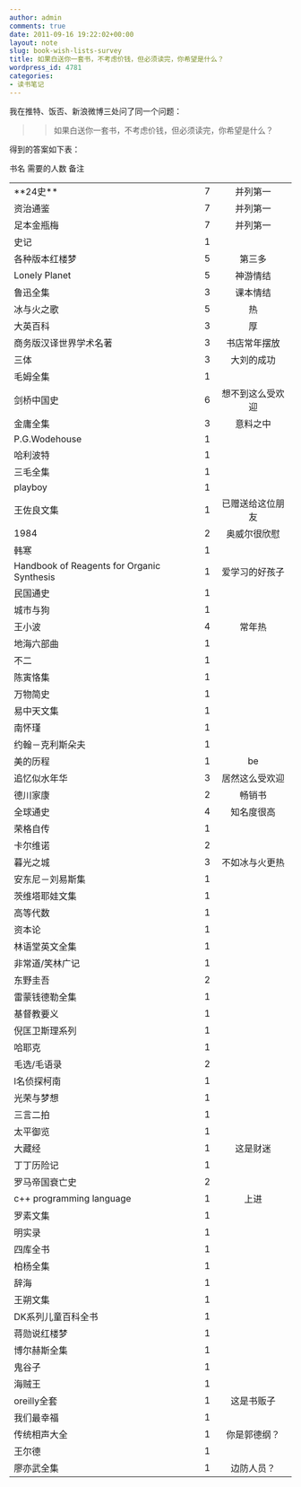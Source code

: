 ```yaml
---
author: admin
comments: true
date: 2011-09-16 19:22:02+00:00
layout: note
slug: book-wish-lists-survey
title: 如果白送你一套书，不考虑价钱，但必须读完，你希望是什么？
wordpress_id: 4781
categories:
- 读书笔记
---
```


我在推特、饭否、新浪微博三处问了同一个问题：





<blockquote>
  
> 
> 如果白送你一套书，不考虑价钱，但必须读完，你希望是什么？
> 
> 
</blockquote>





得到的答案如下表：



<table >

<tr >
  书名
  需要的人数
  备注
</tr>

<tbody >
<tr >
  
<td align="left" >**24史**
</td>
  
<td align="right" >7
</td>
  
<td align="center" >并列第一
</td>
</tr>
<tr >
  
<td align="left" >资治通鉴
</td>
  
<td align="right" >7
</td>
  
<td align="center" >并列第一
</td>
</tr>
<tr >
  
<td align="left" >足本金瓶梅 
</td>
  
<td align="right" >7
</td>
  
<td align="center" >并列第一
</td>
</tr>
<tr >
  
<td align="left" >史记
</td>
  
<td align="right" >1
</td>
  
<td align="center" >
</td>
</tr>
<tr >
  
<td align="left" >各种版本红楼梦
</td>
  
<td align="right" >5
</td>
  
<td align="center" >第三多
</td>
</tr>
<tr >
  
<td align="left" >Lonely Planet
</td>
  
<td align="right" >5
</td>
  
<td align="center" >神游情结
</td>
</tr>
<tr >
  
<td align="left" >鲁迅全集
</td>
  
<td align="right" >3
</td>
  
<td align="center" >课本情结
</td>
</tr>
<tr >
  
<td align="left" >冰与火之歌
</td>
  
<td align="right" >5
</td>
  
<td align="center" >热
</td>
</tr>
<tr >
  
<td align="left" >大英百科
</td>
  
<td align="right" >3
</td>
  
<td align="center" >厚
</td>
</tr>
<tr >
  
<td align="left" >商务版汉译世界学术名著
</td>
  
<td align="right" >3
</td>
  
<td align="center" >书店常年摆放
</td>
</tr>
<tr >
  
<td align="left" >三体
</td>
  
<td align="right" >3
</td>
  
<td align="center" >大刘的成功
</td>
</tr>
<tr >
  
<td align="left" >毛姆全集
</td>
  
<td align="right" >1
</td>
  
<td align="center" >
</td>
</tr>
<tr >
  
<td align="left" >剑桥中国史
</td>
  
<td align="right" >6
</td>
  
<td align="center" >想不到这么受欢迎
</td>
</tr>
<tr >
  
<td align="left" >金庸全集
</td>
  
<td align="right" >3
</td>
  
<td align="center" >意料之中
</td>
</tr>
<tr >
  
<td align="left" >P.G.Wodehouse
</td>
  
<td align="right" >1
</td>
  
<td align="center" >
</td>
</tr>
<tr >
  
<td align="left" >哈利波特
</td>
  
<td align="right" >1
</td>
  
<td align="center" >
</td>
</tr>
<tr >
  
<td align="left" >三毛全集
</td>
  
<td align="right" >1
</td>
  
<td align="center" >
</td>
</tr>
<tr >
  
<td align="left" >playboy
</td>
  
<td align="right" >1
</td>
  
<td align="center" >
</td>
</tr>
<tr >
  
<td align="left" >王佐良文集
</td>
  
<td align="right" >1
</td>
  
<td align="center" >已赠送给这位朋友
</td>
</tr>
<tr >
  
<td align="left" >1984
</td>
  
<td align="right" >2
</td>
  
<td align="center" >奥威尔很欣慰
</td>
</tr>
<tr >
  
<td align="left" >韩寒
</td>
  
<td align="right" >1
</td>
  
<td align="center" >
</td>
</tr>
<tr >
  
<td align="left" >Handbook of Reagents for Organic Synthesis
</td>
  
<td align="right" >1
</td>
  
<td align="center" >爱学习的好孩子
</td>
</tr>
<tr >
  
<td align="left" >民国通史
</td>
  
<td align="right" >1
</td>
  
<td align="center" >
</td>
</tr>
<tr >
  
<td align="left" >城市与狗
</td>
  
<td align="right" >1
</td>
  
<td align="center" >
</td>
</tr>
<tr >
  
<td align="left" >王小波
</td>
  
<td align="right" >4
</td>
  
<td align="center" >常年热
</td>
</tr>
<tr >
  
<td align="left" >地海六部曲
</td>
  
<td align="right" >1
</td>
  
<td align="center" >
</td>
</tr>
<tr >
  
<td align="left" >不二
</td>
  
<td align="right" >1
</td>
  
<td align="center" >
</td>
</tr>
<tr >
  
<td align="left" >陈寅恪集
</td>
  
<td align="right" >1
</td>
  
<td align="center" >
</td>
</tr>
<tr >
  
<td align="left" >万物简史
</td>
  
<td align="right" >1
</td>
  
<td align="center" >
</td>
</tr>
<tr >
  
<td align="left" >易中天文集
</td>
  
<td align="right" >1
</td>
  
<td align="center" >
</td>
</tr>
<tr >
  
<td align="left" >南怀瑾
</td>
  
<td align="right" >1
</td>
  
<td align="center" >
</td>
</tr>
<tr >
  
<td align="left" >约翰－克利斯朵夫
</td>
  
<td align="right" >1
</td>
  
<td align="center" >
</td>
</tr>
<tr >
  
<td align="left" >美的历程
</td>
  
<td align="right" >1
</td>
  
<td align="center" >be
</td>
</tr>
<tr >
  
<td align="left" >追忆似水年华
</td>
  
<td align="right" >3
</td>
  
<td align="center" >居然这么受欢迎
</td>
</tr>
<tr >
  
<td align="left" >德川家康
</td>
  
<td align="right" >2
</td>
  
<td align="center" >畅销书
</td>
</tr>
<tr >
  
<td align="left" >全球通史
</td>
  
<td align="right" >4
</td>
  
<td align="center" >知名度很高
</td>
</tr>
<tr >
  
<td align="left" >荣格自传
</td>
  
<td align="right" >1
</td>
  
<td align="center" >
</td>
</tr>
<tr >
  
<td align="left" >卡尔维诺
</td>
  
<td align="right" >2
</td>
  
<td align="center" >
</td>
</tr>
<tr >
  
<td align="left" >暮光之城
</td>
  
<td align="right" >3
</td>
  
<td align="center" >不如冰与火更热
</td>
</tr>
<tr >
  
<td align="left" >安东尼－刘易斯集
</td>
  
<td align="right" >1
</td>
  
<td align="center" >
</td>
</tr>
<tr >
  
<td align="left" >茨维塔耶娃文集
</td>
  
<td align="right" >1
</td>
  
<td align="center" >
</td>
</tr>
<tr >
  
<td align="left" >高等代数
</td>
  
<td align="right" >1
</td>
  
<td align="center" >
</td>
</tr>
<tr >
  
<td align="left" >资本论
</td>
  
<td align="right" >1
</td>
  
<td align="center" >
</td>
</tr>
<tr >
  
<td align="left" >林语堂英文全集
</td>
  
<td align="right" >1
</td>
  
<td align="center" >
</td>
</tr>
<tr >
  
<td align="left" >非常道/笑林广记
</td>
  
<td align="right" >1
</td>
  
<td align="center" >
</td>
</tr>
<tr >
  
<td align="left" >东野圭吾
</td>
  
<td align="right" >2
</td>
  
<td align="center" >
</td>
</tr>
<tr >
  
<td align="left" >雷蒙钱德勒全集
</td>
  
<td align="right" >1
</td>
  
<td align="center" >
</td>
</tr>
<tr >
  
<td align="left" >基督教要义
</td>
  
<td align="right" >1
</td>
  
<td align="center" >
</td>
</tr>
<tr >
  
<td align="left" >倪匡卫斯理系列
</td>
  
<td align="right" >1
</td>
  
<td align="center" >
</td>
</tr>
<tr >
  
<td align="left" >哈耶克
</td>
  
<td align="right" >1
</td>
  
<td align="center" >
</td>
</tr>
<tr >
  
<td align="left" >毛选/毛语录
</td>
  
<td align="right" >2
</td>
  
<td align="center" >
</td>
</tr>
<tr >
  
<td align="left" >l名侦探柯南
</td>
  
<td align="right" >1
</td>
  
<td align="center" >
</td>
</tr>
<tr >
  
<td align="left" >光荣与梦想
</td>
  
<td align="right" >1
</td>
  
<td align="center" >
</td>
</tr>
<tr >
  
<td align="left" >三言二拍
</td>
  
<td align="right" >1
</td>
  
<td align="center" >
</td>
</tr>
<tr >
  
<td align="left" >太平御览
</td>
  
<td align="right" >1
</td>
  
<td align="center" >
</td>
</tr>
<tr >
  
<td align="left" >大藏经
</td>
  
<td align="right" >1
</td>
  
<td align="center" >这是财迷
</td>
</tr>
<tr >
  
<td align="left" >丁丁历险记
</td>
  
<td align="right" >1
</td>
  
<td align="center" >
</td>
</tr>
<tr >
  
<td align="left" >罗马帝国衰亡史
</td>
  
<td align="right" >2
</td>
  
<td align="center" >
</td>
</tr>
<tr >
  
<td align="left" >c++ programming language
</td>
  
<td align="right" >1
</td>
  
<td align="center" >上进
</td>
</tr>
<tr >
  
<td align="left" >罗素文集
</td>
  
<td align="right" >1
</td>
  
<td align="center" >
</td>
</tr>
<tr >
  
<td align="left" >明实录
</td>
  
<td align="right" >1
</td>
  
<td align="center" >
</td>
</tr>
<tr >
  
<td align="left" >四库全书
</td>
  
<td align="right" >1
</td>
  
<td align="center" >
</td>
</tr>
<tr >
  
<td align="left" >柏杨全集
</td>
  
<td align="right" >1
</td>
  
<td align="center" >
</td>
</tr>
<tr >
  
<td align="left" >辞海
</td>
  
<td align="right" >1
</td>
  
<td align="center" >
</td>
</tr>
<tr >
  
<td align="left" >王朔文集
</td>
  
<td align="right" >1
</td>
  
<td align="center" >
</td>
</tr>
<tr >
  
<td align="left" >DK系列儿童百科全书
</td>
  
<td align="right" >1
</td>
  
<td align="center" >
</td>
</tr>
<tr >
  
<td align="left" >蒋勋说红楼梦
</td>
  
<td align="right" >1
</td>
  
<td align="center" >
</td>
</tr>
<tr >
  
<td align="left" >博尔赫斯全集
</td>
  
<td align="right" >1
</td>
  
<td align="center" >
</td>
</tr>
<tr >
  
<td align="left" >鬼谷子
</td>
  
<td align="right" >1
</td>
  
<td align="center" >
</td>
</tr>
<tr >
  
<td align="left" >海贼王
</td>
  
<td align="right" >1
</td>
  
<td align="center" >
</td>
</tr>
<tr >
  
<td align="left" >oreilly全套
</td>
  
<td align="right" >1
</td>
  
<td align="center" >这是书贩子
</td>
</tr>
<tr >
  
<td align="left" >我们最幸福
</td>
  
<td align="right" >1
</td>
  
<td align="center" >
</td>
</tr>
<tr >
  
<td align="left" >传统相声大全
</td>
  
<td align="right" >1
</td>
  
<td align="center" >你是郭德纲？
</td>
</tr>
<tr >
  
<td align="left" >王尔德
</td>
  
<td align="right" >1
</td>
  
<td align="center" >
</td>
</tr>
<tr >
  
<td align="left" >廖亦武全集
</td>
  
<td align="right" >1
</td>
  
<td align="center" >边防人员？
</td>
</tr>
</tbody>
</table>

